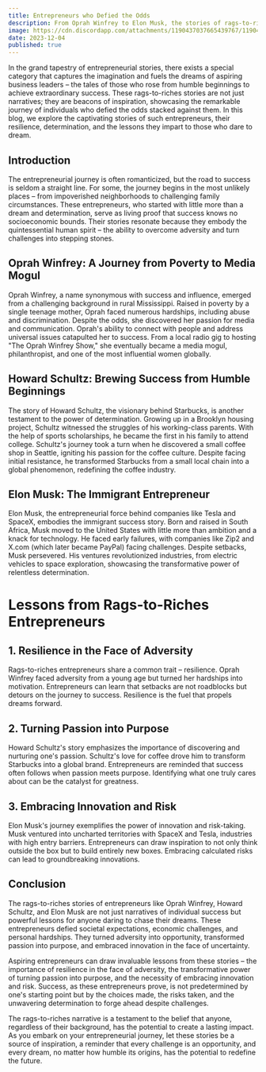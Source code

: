 ```yaml
---
title: Entrepreneurs who Defied the Odds
description: From Oprah Winfrey to Elon Musk, the stories of rags-to-riches entrepreneurs are a source of inspiration for aspiring business leaders.
image: https://cdn.discordapp.com/attachments/1190437037665439767/1190445251312234506/foundercentral_49862_Capture_the_entrepreneurial_spirit_Frame_a_f92883ad-b9b8-41d3-980d-3bdea2dcc576.png?ex=65a1d389&is=658f5e89&hm=bcf0de7e9ff5c50de879addcebc7a9128205ac078432568cf26979493d3f561f&
date: 2023-12-04
published: true
---
```


In the grand tapestry of entrepreneurial stories, there exists a special category that captures the imagination and fuels the dreams of aspiring business leaders – the tales of those who rose from humble beginnings to achieve extraordinary success. These rags-to-riches stories are not just narratives; they are beacons of inspiration, showcasing the remarkable journey of individuals who defied the odds stacked against them. In this blog, we explore the captivating stories of such entrepreneurs, their resilience, determination, and the lessons they impart to those who dare to dream.

## Introduction

The entrepreneurial journey is often romanticized, but the road to success is seldom a straight line. For some, the journey begins in the most unlikely places – from impoverished neighborhoods to challenging family circumstances. These entrepreneurs, who started with little more than a dream and determination, serve as living proof that success knows no socioeconomic bounds. Their stories resonate because they embody the quintessential human spirit – the ability to overcome adversity and turn challenges into stepping stones.

## Oprah Winfrey: A Journey from Poverty to Media Mogul

Oprah Winfrey, a name synonymous with success and influence, emerged from a challenging background in rural Mississippi. Raised in poverty by a single teenage mother, Oprah faced numerous hardships, including abuse and discrimination. Despite the odds, she discovered her passion for media and communication. Oprah's ability to connect with people and address universal issues catapulted her to success. From a local radio gig to hosting "The Oprah Winfrey Show," she eventually became a media mogul, philanthropist, and one of the most influential women globally.

## Howard Schultz: Brewing Success from Humble Beginnings

The story of Howard Schultz, the visionary behind Starbucks, is another testament to the power of determination. Growing up in a Brooklyn housing project, Schultz witnessed the struggles of his working-class parents. With the help of sports scholarships, he became the first in his family to attend college. Schultz's journey took a turn when he discovered a small coffee shop in Seattle, igniting his passion for the coffee culture. Despite facing initial resistance, he transformed Starbucks from a small local chain into a global phenomenon, redefining the coffee industry.

## Elon Musk: The Immigrant Entrepreneur

Elon Musk, the entrepreneurial force behind companies like Tesla and SpaceX, embodies the immigrant success story. Born and raised in South Africa, Musk moved to the United States with little more than ambition and a knack for technology. He faced early failures, with companies like Zip2 and X.com (which later became PayPal) facing challenges. Despite setbacks, Musk persevered. His ventures revolutionized industries, from electric vehicles to space exploration, showcasing the transformative power of relentless determination.

# Lessons from Rags-to-Riches Entrepreneurs

## 1. Resilience in the Face of Adversity

Rags-to-riches entrepreneurs share a common trait – resilience. Oprah Winfrey faced adversity from a young age but turned her hardships into motivation. Entrepreneurs can learn that setbacks are not roadblocks but detours on the journey to success. Resilience is the fuel that propels dreams forward.

## 2. Turning Passion into Purpose

Howard Schultz's story emphasizes the importance of discovering and nurturing one's passion. Schultz's love for coffee drove him to transform Starbucks into a global brand. Entrepreneurs are reminded that success often follows when passion meets purpose. Identifying what one truly cares about can be the catalyst for greatness.

## 3. Embracing Innovation and Risk

Elon Musk's journey exemplifies the power of innovation and risk-taking. Musk ventured into uncharted territories with SpaceX and Tesla, industries with high entry barriers. Entrepreneurs can draw inspiration to not only think outside the box but to build entirely new boxes. Embracing calculated risks can lead to groundbreaking innovations.

## Conclusion

The rags-to-riches stories of entrepreneurs like Oprah Winfrey, Howard Schultz, and Elon Musk are not just narratives of individual success but powerful lessons for anyone daring to chase their dreams. These entrepreneurs defied societal expectations, economic challenges, and personal hardships. They turned adversity into opportunity, transformed passion into purpose, and embraced innovation in the face of uncertainty.

Aspiring entrepreneurs can draw invaluable lessons from these stories – the importance of resilience in the face of adversity, the transformative power of turning passion into purpose, and the necessity of embracing innovation and risk. Success, as these entrepreneurs prove, is not predetermined by one's starting point but by the choices made, the risks taken, and the unwavering determination to forge ahead despite challenges.

The rags-to-riches narrative is a testament to the belief that anyone, regardless of their background, has the potential to create a lasting impact. As you embark on your entrepreneurial journey, let these stories be a source of inspiration, a reminder that every challenge is an opportunity, and every dream, no matter how humble its origins, has the potential to redefine the future.
